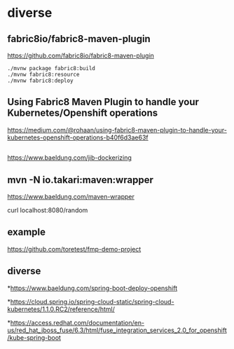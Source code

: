 # diverse

## fabric8io/fabric8-maven-plugin
https://github.com/fabric8io/fabric8-maven-plugin
               
```
./mvnw package fabric8:build
./mvnw fabric8:resource
./mvnw fabric8:deploy
```

## Using Fabric8 Maven Plugin to handle your Kubernetes/Openshift operations
https://medium.com/@rohaan/using-fabric8-maven-plugin-to-handle-your-kubernetes-openshift-operations-b40f6d3ae63f

##
https://www.baeldung.com/jib-dockerizing


## mvn -N io.takari:maven:wrapper
https://www.baeldung.com/maven-wrapper

curl localhost:8080/random


## example
https://github.com/toretest/fmp-demo-project

## diverse
*https://www.baeldung.com/spring-boot-deploy-openshift

*https://cloud.spring.io/spring-cloud-static/spring-cloud-kubernetes/1.1.0.RC2/reference/html/

*https://access.redhat.com/documentation/en-us/red_hat_jboss_fuse/6.3/html/fuse_integration_services_2.0_for_openshift/kube-spring-boot
